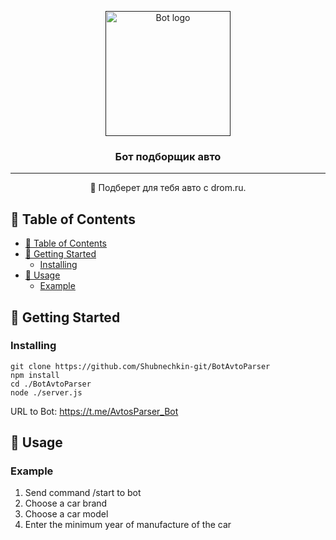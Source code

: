 <p align="center">
  <a href="" rel="noopener">
 <img width=200px height=200px src="https://i.imgur.com/FxL5qM0.jpg" alt="Bot logo"></a>
</p>

<h3 align="center">Бот подборщик авто</h3>


---

<p align="center"> 🤖 Подберет для тебя авто с drom.ru.
    <br> 
</p>

## 📝 Table of Contents
- [📝 Table of Contents](#-table-of-contents)
- [🏁 Getting Started ](#-getting-started-)
  - [Installing](#installing)
- [🤘 Usage ](#-usage-)
  - [Example ](#example-)

## 🏁 Getting Started <a name = "getting_started"></a>
### Installing
```
git clone https://github.com/Shubnechkin-git/BotAvtoParser
npm install
cd ./BotAvtoParser
node ./server.js
```

URL to Bot: https://t.me/AvtosParser_Bot

## 🤘 Usage <a name = "usage">
### Example <a name = "example">
<ol>
  <li>
    Send command /start to bot
  </li>
  <li>
    Choose a car brand
  </li>
  <li>
    Choose a car model
  </li>
  <li>
    Enter the minimum year of manufacture of the car 
  </li>
</ol>



